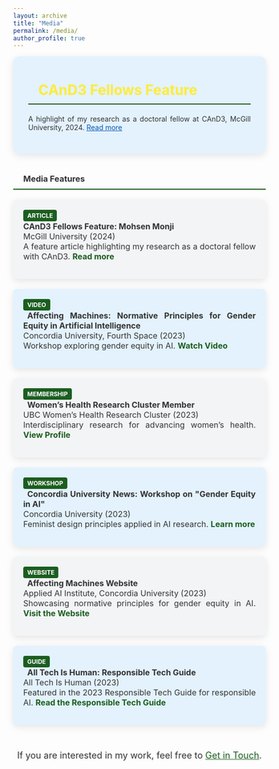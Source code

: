 ```yaml
---
layout: archive
title: "Media"
permalink: /media/
author_profile: true
---
```

<style>
  h3 {
    border-bottom: 2px solid #1B5E20; /* Accessible Dark Green */
    font-weight: bold;
    padding-bottom: 10px;
    margin-top: 20px;
    margin-bottom: 20px;
    display: flex;
    align-items: center;
    gap: 10px;
    color: #333;
  }

  .media-section {
    margin-top: 20px;
    margin-bottom: 40px;
  }

  .media-card {
    border-radius: 8px;
    padding: 20px;
    margin-bottom: 20px;
    color: #333333; /* Dark Gray Text */
    box-shadow: 0px 4px 15px rgba(0, 0, 0, 0.1);
    transition: transform 0.3s ease, box-shadow 0.3s ease;
    text-align: justify; /* Justify text within the media cards */
  }

  .media-card:hover {
    transform: translateY(-5px);
    box-shadow: 0px 8px 20px rgba(0, 0, 0, 0.2);
  }

  .media-card:nth-child(odd) {
    background-color: #E3F2FD; /* Light Blue Background */
  }

  .media-card:nth-child(even) {
    background-color: #F3F4F6; /* Light Gray Background */
  }

  .media-card ul {
    list-style: none;
    padding: 0;
    margin: 0;
  }

  .media-card ul li {
    margin-bottom: 15px;
    font-size: 1rem;
  }

  .media-card ul li a {
    color: #1B5E20; /* Dark Green for Links */
    text-decoration: none;
    font-weight: bold;
  }

  .media-card ul li a:hover {
    text-decoration: underline;
  }

.featured-media {
    background-color: #E3F2FD; /* Light Blue Background */
    padding: 30px;
    border-radius: 12px;
    color: #333; /* Dark Gray Text */
    margin-bottom: 40px;
    box-shadow: 0px 4px 15px rgba(0, 0, 0, 0.1); /* Consistent with other cards */
    text-align: justify; /* Align text in the Featured Card */
}

  @keyframes float {
    0% {
      transform: translateY(0);
    }
    50% {
      transform: translateY(-10px);
    }
    100% {
      transform: translateY(0);
    }
  }

  .featured-media h3 {
    margin-bottom: 20px;
    font-size: 28px;
    color: #FFEB3B; /* Bright Yellow */
  }

.tag {
    display: inline-block;
    background: #1B5E20; /* Dark Green Tag Background */
    color: #FFFFFF; /* White Tag Text */
    padding: 4px 8px;
    font-size: 12px;
    border-radius: 4px;
    margin-right: 8px;
    text-transform: uppercase;
    font-weight: bold;
}

  .icon {
    margin-right: 10px;
    color: #FFEB3B; /* Bright Yellow for Icons */
  }
</style>

<!-- Featured Media -->
<div class="featured-media">
  <h3><i class="fas fa-star icon"></i> CAnD3 Fellows Feature</h3>
  <p>
    A highlight of my research as a doctoral fellow at CAnD3, McGill University, 2024.  
    <a href="https://www.mcgill.ca/cand3/article/fellows-feature-mohsen-monji-and-galiba-zahid" target="_blank" style="color: #0056b3;">Read more</a>
  </p>
</div>

<!-- Media Cards -->
<div class="media-section">
  <h3><i class="fas fa-newspaper icon"></i> Media Features</h3>

  <!-- Card 1 -->
  <div class="media-card">
    <span class="tag">Article</span>
    <ul>
      <li>
        <strong>CAnD3 Fellows Feature: Mohsen Monji</strong> <br>
        <span>McGill University (2024)</span><br>
        A feature article highlighting my research as a doctoral fellow with CAnD3.  
        <a href="https://www.mcgill.ca/cand3/article/fellows-feature-mohsen-monji-and-galiba-zahid" target="_blank">Read more</a>
      </li>
    </ul>
  </div>

  <!-- Card 2 -->
  <div class="media-card">
    <span class="tag">Video</span>
    <ul>
      <li>
        <strong><i class="fas fa-play-circle" style="margin-right: 8px;"></i>Affecting Machines: Normative Principles for Gender Equity in Artificial Intelligence</strong> <br>
        <span>Concordia University, Fourth Space (2023)</span><br>
        Workshop exploring gender equity in AI.  
        <a href="https://www.youtube.com/watch?v=8aWb-GaUFUI" target="_blank">Watch Video</a>
      </li>
    </ul>
  </div>

  <!-- Card 3 -->
  <div class="media-card">
    <span class="tag">Membership</span>
    <ul>
      <li>
        <strong><i class="fas fa-users" style="margin-right: 8px;"></i>Women’s Health Research Cluster Member</strong> <br>
        <span>UBC Women’s Health Research Cluster (2023)</span><br>
        Interdisciplinary research for advancing women’s health.  
        <a href="https://womenshealthresearch.ubc.ca/people/members/?whrc-page-2=30" target="_blank">View Profile</a>
      </li>
    </ul>
  </div>

  <!-- Card 4 -->
  <div class="media-card">
    <span class="tag">Workshop</span>
    <ul>
      <li>
        <strong><i class="fas fa-chalkboard-teacher" style="margin-right: 8px;"></i>Concordia University News: Workshop on "Gender Equity in AI"</strong> <br>
        <span>Concordia University (2023)</span><br>
        Feminist design principles applied in AI research.  
        <a href="https://www.concordia.ca/cuevents/offices/provost/fourth-space/2023/08/22/affecting-machines.html" target="_blank">Learn more</a>
      </li>
    </ul>
  </div>

  <!-- Card 5 -->
  <div class="media-card">
    <span class="tag">Website</span>
    <ul>
      <li>
        <strong><i class="fas fa-globe" style="margin-right: 8px;"></i>Affecting Machines Website</strong> <br>
        <span> Applied AI Institute, Concordia University (2023) </span><br>
        Showcasing normative principles for gender equity in AI.  
        <a href="https://affectingmachines.net/" target="_blank">Visit the Website</a>
      </li>
    </ul>
  </div>

  <!-- Card 6 -->
  <div class="media-card">
    <span class="tag">Guide</span>
    <ul>
      <li>
        <strong><i class="fas fa-book" style="margin-right: 8px;"></i>All Tech Is Human: Responsible Tech Guide</strong> <br>
        <span>All Tech Is Human (2023)</span><br>
        Featured in the 2023 Responsible Tech Guide for responsible AI.  
        <a href="https://alltechishuman.org/responsible-tech-guide" target="_blank">Read the Responsible Tech Guide</a>
      </li>
    </ul>
  </div>
</div>

<!-- Call to Action -->
<div style="text-align: center; margin-top: 50px;">
  <p style="font-size: 18px; color: #333;">
    If you are interested in my work, feel free to <a href="mailto:mohsen.monji@concordia.ca" style="color: #1B5E20;">Get in Touch</a>.
  </p>
</div>